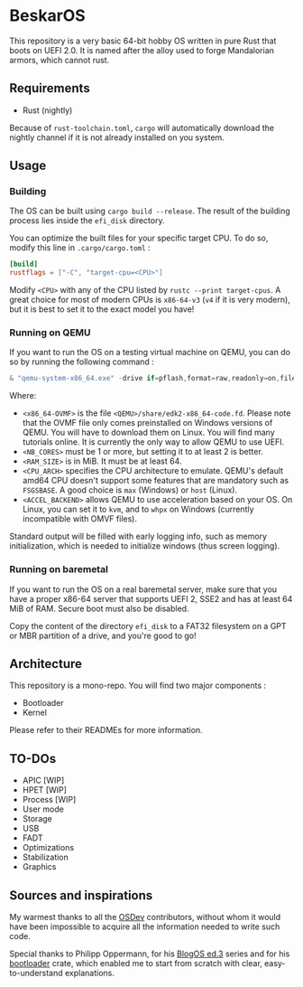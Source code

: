 # BeskarOS

This repository is a very basic 64-bit hobby OS written in pure Rust that boots on UEFI 2.0.
It is named after the alloy used to forge Mandalorian armors, which cannot rust.

## Requirements

- Rust (nightly)

Because of `rust-toolchain.toml`, `cargo` will automatically download the nightly channel if it is not already installed on you system.

## Usage

### Building

The OS can be built using `cargo build --release`.
The result of the building process lies inside the `efi_disk` directory.

You can optimize the built files for your specific target CPU. To do so, modify this line in `.cargo/cargo.toml` :

```toml
[build]
rustflags = ["-C", "target-cpu=<CPU>"]
```

Modify `<CPU>` with any of the CPU listed by `rustc --print target-cpus`.
A great choice for most of modern CPUs is `x86-64-v3` (`v4` if it is very modern), but it is best to set it to the exact model you have!

### Running on QEMU

If you want to run the OS on a testing virtual machine on QEMU, you can do so by running the following command :

```powershell
& "qemu-system-x86_64.exe" -drive if=pflash,format=raw,readonly=on,file=<x86_64-OVMF> -drive format=raw,file=fat:rw:efi_disk -smp <NB_CORES> -m <RAM_SIZE> -cpu <CPU_ARCH> -accel <ACCEL_BACKEND> -serial stdio -device qemu-xhci,id=xhci
```

Where:
- `<x86_64-OVMF>` is the file `<QEMU>/share/edk2-x86_64-code.fd`. Please note that the OVMF file only comes preinstalled on Windows versions of QEMU. You will have to download them on Linux. You will find many tutorials online. It is currently the only way to allow QEMU to use UEFI.
- `<NB_CORES>` must be 1 or more, but setting it to at least 2 is better.
- `<RAM_SIZE>` is in MiB. It must be at least 64.
- `<CPU_ARCH>` specifies the CPU architecture to emulate. QEMU's default amd64 CPU doesn't support some features that are mandatory such as `FSGSBASE`. A good choice is `max` (Windows) or `host` (Linux).
- `<ACCEL_BACKEND>` allows QEMU to use acceleration based on your OS. On Linux, you can set it to `kvm`, and to `whpx` on Windows (currently incompatible with OMVF files).

Standard output will be filled with early logging info, such as memory initialization, which is needed to initialize windows (thus screen logging).

### Running on baremetal

If you want to run the OS on a real baremetal server, make sure that you have a proper x86-64 server that supports UEFI 2, SSE2 and has at least 64 MiB of RAM.
Secure boot must also be disabled.

Copy the content of the directory `efi_disk` to a FAT32 filesystem on a GPT or MBR partition of a drive, and you're good to go!

## Architecture

This repository is a mono-repo. You will find two major components :

- Bootloader
- Kernel

Please refer to their READMEs for more information.

## TO-DOs

- APIC [WIP]
- HPET [WIP]
- Process [WIP]
- User mode
- Storage
- USB
- FADT
- Optimizations
- Stabilization
- Graphics

## Sources and inspirations

My warmest thanks to all the [OSDev](https://wiki.osdev.org/) contributors, without whom it would have been impossible to acquire all the information needed to write such code.

Special thanks to Philipp Oppermann, for his [BlogOS ed.3](https://github.com/phil-opp/blog_os) series and for his [bootloader](https://github.com/rust-osdev/bootloader) crate, which enabled me to start from scratch with clear, easy-to-understand explanations.
